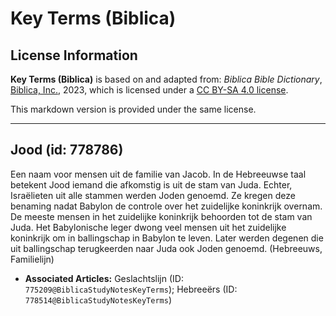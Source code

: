 # Key Terms (Biblica)

## License Information

**Key Terms (Biblica)** is based on and adapted from: _Biblica Bible Dictionary_, [Biblica, Inc.](https://www.biblica.com/), 2023, which is licensed under a [CC BY-SA 4.0 license](https://creativecommons.org/licenses/by-sa/4.0/legalcode.en).

This markdown version is provided under the same license.



--------------------------------

## Jood (id: 778786)

Een naam voor mensen uit de familie van Jacob. In de Hebreeuwse taal betekent Jood iemand die afkomstig is uit de stam van Juda. Echter, Israëlieten uit alle stammen werden Joden genoemd. Ze kregen deze benaming nadat Babylon de controle over het zuidelijke koninkrijk overnam. De meeste mensen in het zuidelijke koninkrijk behoorden tot de stam van Juda. Het Babylonische leger dwong veel mensen uit het zuidelijke koninkrijk om in ballingschap in Babylon te leven. Later werden degenen die uit ballingschap terugkeerden naar Juda ook Joden genoemd. (Hebreeuws, Familielijn)

* **Associated Articles:** Geslachtslijn (ID: `775209@BiblicaStudyNotesKeyTerms`); Hebreeërs (ID: `778514@BiblicaStudyNotesKeyTerms`)

